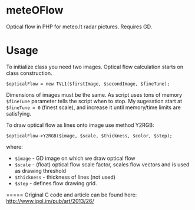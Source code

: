 meteOFlow
=========

Optical flow in PHP for meteo.lt radar pictures. Requires GD.

Usage
=====

To initialize class you need two images. Optical flow calculation starts on class construction.

`$opticalFlow = new TVL1($firstImage, $secondImage, $fineTune);`

Dimensions of images must be the same. As script uses tons of memory `$fineTune` parameter tells the script when to stop.
My sugesstion start at `$fineTune = 0` (finest scale), and increase it until memory/time limits are satisfying.

To draw optical flow as lines onto image use method Y2RGB:

`$opticalFlow->Y2RGB($image, $scale, $thickness, $color, $step);`

where:
- `$image` - GD image on which we draw optical flow
- `$scale` - (float) optical flow scale factor, scales flow vectors and is used as drawing threshold
- `$thickness` - thickness of lines (not used)
- `$step` - defines flow drawing grid.

=====
Original C code and article can be found here: http://www.ipol.im/pub/art/2013/26/
